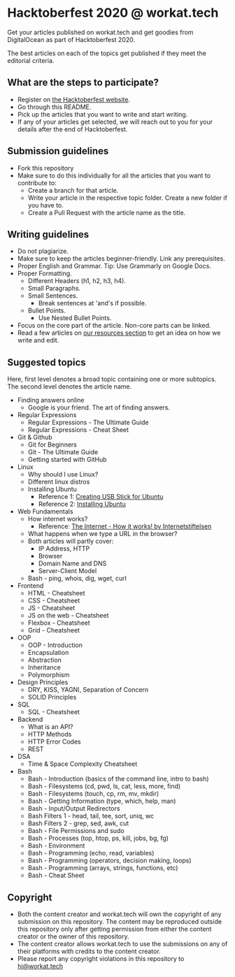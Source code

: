 # Hacktoberfest 2020 @ workat.tech

Get your articles published on workat.tech and get goodies from DigitalOcean as part of Hacktoberfest 2020.

The best articles on each of the topics get published if they meet the editorial criteria.

## What are the steps to participate?
- Register on [the Hacktoberfest website](https://hacktoberfest.digitalocean.com).
- Go through this README.
- Pick up the articles that you want to write and start writing.
- If any of your articles get selected, we will reach out to you for your details after the end of Hacktoberfest.

## Submission guidelines
- Fork this repository
- Make sure to do this individually for all the articles that you want to contribute to:
  - Create a branch for that article.
  - Write your article in the respective topic folder. Create a new folder if you have to.
  - Create a Pull Request with the article name as the title.

## Writing guidelines
- Do not plagiarize.
- Make sure to keep the articles beginner-friendly. Link any prerequisites.
- Proper English and Grammar. Tip: Use Grammarly on Google Docs.
- Proper Formatting.
  - Different Headers (h1, h2, h3, h4).
  - Small Paragraphs.
  - Small Sentences.
    - Break sentences at 'and's if possible.
  - Bullet Points.
    - Use Nested Bullet Points.
- Focus on the core part of the article. Non-core parts can be linked.
- Read a few articles on [our resources section](https://workat.tech/resources) to get an idea on how we write and edit.

## Suggested topics
Here, first level denotes a broad topic containing one or more subtopics. The second level denotes the article name.

- Finding answers online
  - Google is your friend. The art of finding answers.
- Regular Expressions
  - Regular Expressions - The Ultimate Guide
  - Regular Expressions - Cheat Sheet
- Git & Github
  - Git for Beginners
  - Git - The Ultimate Guide
  - Getting started with GitHub
- Linux
  - Why should I use Linux?
  - Different linux distros
  - Installing Ubuntu
    - Reference 1: [Creating USB Stick for Ubuntu](https://ubuntu.com/tutorials/create-a-usb-stick-on-ubuntu#1-overview)
    - Reference 2: [Installing Ubuntu](https://ubuntu.com/tutorials/install-ubuntu-desktop#1-overview)
- Web Fundamentals
  - How internet works?
    - Reference: [The Internet - How it works! by Internetstiftelsen](https://www.youtube.com/watch?v=uvOJY3uYjYQ)
  - What happens when we type a URL in the browser?
  - Both articles will partly cover:
    - IP Address, HTTP
    - Browser
    - Domain Name and DNS
    - Server-Client Model
  - Bash - ping, whois, dig, wget, curl
- Frontend
  - HTML - Cheatsheet
  - CSS - Cheatsheet
  - JS - Cheatsheet
  - JS on the web - Cheatsheet
  - Flexbox - Cheatsheet
  - Grid - Cheatsheet
- OOP
  - OOP - Introduction
  - Encapsulation
  - Abstraction
  - Inheritance
  - Polymorphism
- Design Principles
  - DRY, KISS, YAGNI, Separation of Concern
  - SOLID Principles
- SQL
  - SQL - Cheatsheet
- Backend
  - What is an API?
  - HTTP Methods
  - HTTP Error Codes
  - REST
- DSA
  - Time & Space Complexity Cheatsheet
- Bash
  - Bash - Introduction (basics of the command line, intro to bash)
  - Bash - Filesystems (cd, pwd, ls, cat, less, more, find)
  - Bash - Filesystems (touch, cp, rm, mv, mkdir)
  - Bash - Getting Information (type, which, help, man)
  - Bash - Input/Output Redirectors
  - Bash Filters 1 - head, tail, tee, sort, uniq, wc
  - Bash Filters 2 - grep, sed, awk, cut
  - Bash - File Permissions and sudo
  - Bash - Processes (top, htop, ps, kill, jobs, bg, fg)
  - Bash - Environment
  - Bash - Programming (echo, read, variables)
  - Bash - Programming (operators, decision making, loops)
  - Bash - Programming (arrays, strings, functions, etc)
  - Bash - Cheat Sheet

## Copyright
- Both the content creator and workat.tech will own the copyright of any submission on this repository. The content may be reproduced outside this repository only after getting permission from either the content creator or the owner of this repository.
- The content creator allows workat.tech to use the submissions on any of their platforms with credits to the content creator.
- Please report any copyright violations in this repository to hi@workat.tech
